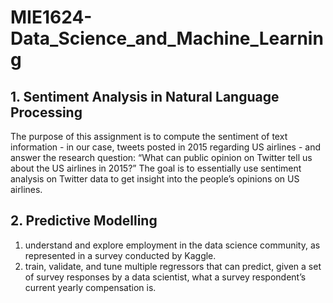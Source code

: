 # MIE1624-Data_Science_and_Machine_Learning

## 1. Sentiment Analysis in Natural Language Processing<br/>
The purpose of this assignment is to compute the sentiment of text information - in our case, tweets posted in 2015 regarding US airlines - and answer the research question: “What can public opinion on Twitter tell us about the US airlines in 2015?” The goal is to essentially use sentiment analysis on Twitter data to get insight into the people’s opinions on US airlines.

## 2. Predictive Modelling<br/>
1. understand and explore employment in the data science community, as represented in a survey conducted by Kaggle.
2. train, validate, and tune multiple regressors that can predict, given a set of survey responses by a data scientist, what a survey respondent’s current yearly compensation is.
